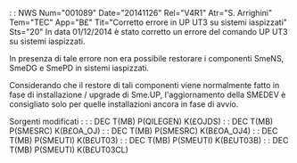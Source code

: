  :  : NWS Num="001089" Date="20141126" Rel="V4R1" Atr="S. Arrighini" Tem="TEC" App="B£" Tit="Corretto errore in UP UT3 su sistemi iaspizzati" Sts="20"
In data 01/12/2014 è stato corretto un errore del comando UP UT3 su sistemi iaspizzati.

In presenza di tale errore non era possibile restorare i componenti SmeNS, SmeDG e SmePD in sistemi
iaspizzati.

Considerando che il restore di tali componenti viene normalmente fatto in fase di installazione / upgrade di Sme.UP, l'aggiornamento della SMEDEV è consigliato solo per quelle installazioni ancora
in fase di avvio.

Sorgenti modificati : 
 :  : DEC T(MB) P(QILEGEN) K(£OJDS)
 :  : DEC T(MB) P(SMESRC) K(B£OA_OJ)
 :  : DEC T(MB) P(SMESRC) K(B£OA_OJ4)
 :  : DEC T(MB) P(SMEUTI) K(B£UT03)
 :  : DEC T(MB) P(SMEUTI) K(B£UT03B)
 :  : DEC T(MB) P(SMEUTI) K(B£UT03CL)
